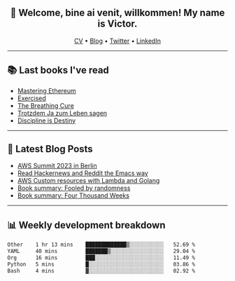 <h2 align="center">👋 Welcome, bine ai venit, willkommen! My name is Victor. </h2>
<p align="center">
  <a href="https://dornea.nu/cv">CV</a> •
  <a href="https://blog.dornea.nu">Blog</a> •
  <a href="https://twitter.com/victordorneanu">Twitter</a> •
  <a href="https://www.linkedin.com/in/victor-dorneanu/">LinkedIn</a> 
</p>

  <!--
  **dorneanu/dorneanu** is a ✨ _special_ ✨ repository because its `README.md` (this file) appears on your GitHub profile.

  Here are some ideas to get you started:

  - 🔭 I’m currently working on ...
  - 🌱 I’m currently learning ...
  - 👯 I’m looking to collaborate on ...
  - 🤔 I’m looking for help with ...
  - 💬 Ask me about ...
  - 📫 How to reach me: ...
  - 😄 Pronouns: ...
  - ⚡ Fun fact: ...
  -->

---

## 📚 Last books I've read

<!--START_SECTION:books-->
* [Mastering Ethereum](https://brainfck.org/book/mastering-ethereum/)
* [Exercised](https://brainfck.org/book/exercised/)
* [The Breathing Cure](https://brainfck.org/book/the-breathing-cure/)
* [Trotzdem Ja zum Leben sagen](https://brainfck.org/book/trotzdem-ja-zum-leben-sagen/)
* [Discipline is Destiny](https://brainfck.org/book/discipline-is-destiny/)
<!--END_SECTION:books-->

---

## 📝 Latest Blog Posts

<!--START_SECTION:blog-->
* [AWS Summit 2023 in Berlin](https://blog.dornea.nu/2023/05/09/aws-summit-2023-in-berlin/)
* [Read Hackernews and Reddit the Emacs way](https://blog.dornea.nu/2023/04/21/read-hackernews-and-reddit-the-emacs-way/)
* [AWS Custom resources with Lambda and Golang](https://blog.dornea.nu/2023/04/06/aws-custom-resources-with-lambda-and-golang/)
* [Book summary: Fooled by randomness](https://blog.dornea.nu/2023/02/04/book-summary-fooled-by-randomness/)
* [Book summary: Four Thousand Weeks](https://blog.dornea.nu/2023/01/27/book-summary-four-thousand-weeks/)
<!--END_SECTION:blog-->

---

## 📊 **Weekly development breakdown**

<!--START_SECTION:waka-->

```txt
Other    1 hr 13 mins    █████████████▒░░░░░░░░░░░   52.69 %
YAML     40 mins         ███████▒░░░░░░░░░░░░░░░░░   29.04 %
Org      16 mins         ███░░░░░░░░░░░░░░░░░░░░░░   11.49 %
Python   5 mins          █░░░░░░░░░░░░░░░░░░░░░░░░   03.86 %
Bash     4 mins          ▓░░░░░░░░░░░░░░░░░░░░░░░░   02.92 %
```

<!--END_SECTION:waka-->
